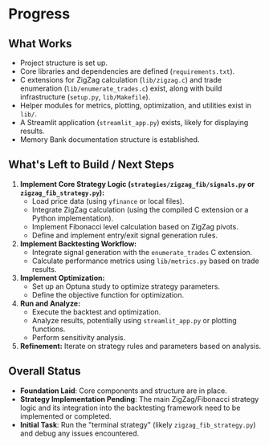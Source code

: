 # Progress

## What Works

*   Project structure is set up.
*   Core libraries and dependencies are defined (`requirements.txt`).
*   C extensions for ZigZag calculation (`lib/zigzag.c`) and trade enumeration (`lib/enumerate_trades.c`) exist, along with build infrastructure (`setup.py`, `lib/Makefile`).
*   Helper modules for metrics, plotting, optimization, and utilities exist in `lib/`.
*   A Streamlit application (`streamlit_app.py`) exists, likely for displaying results.
*   Memory Bank documentation structure is established.

## What's Left to Build / Next Steps

1.  **Implement Core Strategy Logic (`strategies/zigzag_fib/signals.py` or `zigzag_fib_strategy.py`):**
    *   Load price data (using `yfinance` or local files).
    *   Integrate ZigZag calculation (using the compiled C extension or a Python implementation).
    *   Implement Fibonacci level calculation based on ZigZag pivots.
    *   Define and implement entry/exit signal generation rules.
2.  **Implement Backtesting Workflow:**
    *   Integrate signal generation with the `enumerate_trades` C extension.
    *   Calculate performance metrics using `lib/metrics.py` based on trade results.
3.  **Implement Optimization:**
    *   Set up an Optuna study to optimize strategy parameters.
    *   Define the objective function for optimization.
4.  **Run and Analyze:**
    *   Execute the backtest and optimization.
    *   Analyze results, potentially using `streamlit_app.py` or plotting functions.
    *   Perform sensitivity analysis.
5.  **Refinement:** Iterate on strategy rules and parameters based on analysis.

## Overall Status

*   **Foundation Laid**: Core components and structure are in place.
*   **Strategy Implementation Pending**: The main ZigZag/Fibonacci strategy logic and its integration into the backtesting framework need to be implemented or completed.
*   **Initial Task**: Run the "terminal strategy" (likely `zigzag_fib_strategy.py`) and debug any issues encountered.